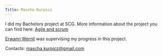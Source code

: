 ```yaml
---
Title: Mascha Kurpicz
---
```


I did my Bachelors project at SCG.
More information about the project you can find here: [Agile and scrum](%base_url%/wiki/projects/archive/bachelorsprojects/Agility)

[Erwann Wernli](http://www.ewernli.com/web/guest/29) was supervising my progress in this project.

Contacts: mascha.kurpicz@gmail.com 
